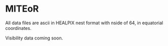 # MITEoR

All data files are ascii in HEALPIX nest format with nside of 64, in equatorial coordinates.

Visibility data coming soon.
